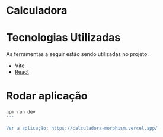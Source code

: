 # Calculadora

# Tecnologias Utilizadas

As ferramentas a seguir estão sendo utilizadas no projeto:
 - [Vite](https://vitejs.dev/guide/)
 - [React](https://pt-br.reactjs.org/)

# Rodar aplicação
```bash
npm run dev
'''

Ver a aplicação: https://calculadora-morphism.vercel.app/ 
